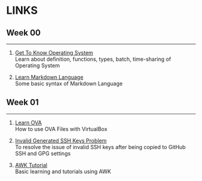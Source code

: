 # LINKS

## Week 00

<hr>

1. [Get To Know Operating System](https://www.javatpoint.com/history-of-operating-system) <br>
   Learn about definition, functions, types, batch, time-sharing of Operating System

2. [Learn Markdown Language](https://www.markdownguide.org/basic-syntax/) <br>
   Some basic syntax of Markdown Language

## Week 01

<hr>

1. [Learn OVA](https://www.alphr.com/ova-virtualbox/) <br>
   How to use OVA Files with VirtualBox

2. [Invalid Generated SSH Keys Problem](https://stackoverflow.com/questions/10476360/key-is-invalid-message-on-github) <br>
   To resolve the issue of invalid SSH keys after being copied to GitHub SSH and GPG settings
3. [AWK Tutorial](tutorialspoint.com/awk/awk_workflow.htm) <br>
   Basic learning and tutorials using AWK
